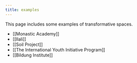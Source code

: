 ```yaml
---
title: examples
---
```


This page includes some examples of transformative spaces. 

- [[Monastic Academy]]
- [[Ilali]]
- [[Soil Project]]
- [[The International Youth Initiative Program]]
- [[Bildung Institute]]
